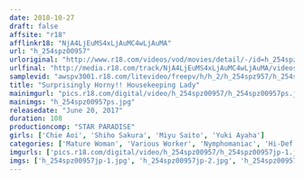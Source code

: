 ```yaml
---
date: 2018-10-27
draft: false
affsite: "r18"
afflinkr18: "NjA4LjEuMS4xLjAuMC4wLjAuMA"
url: "h_254spz00957"
urloriginal: "http://www.r18.com/videos/vod/movies/detail/-/id=h_254spz00957"
urlfinal: "http://media.r18.com/track/NjA4LjEuMS4xLjAuMC4wLjAuMA/videos/vod/movies/detail/-/id=h_254spz00957"
samplevid: "awspv3001.r18.com/litevideo/freepv/h/h_2/h_254spz957/h_254spz957_dmb_w.mp4"
title: "Surprisingly Horny!! Housekeeping Lady"
mainimgurl: "pics.r18.com/digital/video/h_254spz00957/h_254spz00957ps.jpg"
mainimgs: "h_254spz00957ps.jpg"
releasedate: "June 20, 2017"
duration: 108
productioncomp: "STAR PARADISE"
girls: ['Chie Aoi', 'Shiho Sakura', 'Miyu Saito', 'Yuki Ayaha']
categories: ['Mature Woman', 'Various Worker', 'Nymphomaniac', 'Hi-Def']
imgurls: ['pics.r18.com/digital/video/h_254spz00957/h_254spz00957jp-1.jpg', 'pics.r18.com/digital/video/h_254spz00957/h_254spz00957jp-2.jpg', 'pics.r18.com/digital/video/h_254spz00957/h_254spz00957jp-3.jpg', 'pics.r18.com/digital/video/h_254spz00957/h_254spz00957jp-4.jpg', 'pics.r18.com/digital/video/h_254spz00957/h_254spz00957jp-5.jpg', 'pics.r18.com/digital/video/h_254spz00957/h_254spz00957jp-6.jpg', 'pics.r18.com/digital/video/h_254spz00957/h_254spz00957jp-7.jpg', 'pics.r18.com/digital/video/h_254spz00957/h_254spz00957jp-8.jpg', 'pics.r18.com/digital/video/h_254spz00957/h_254spz00957jp-9.jpg', 'pics.r18.com/digital/video/h_254spz00957/h_254spz00957jp-10.jpg', 'pics.r18.com/digital/video/h_254spz00957/h_254spz00957jp-11.jpg', 'pics.r18.com/digital/video/h_254spz00957/h_254spz00957jp-12.jpg', 'pics.r18.com/digital/video/h_254spz00957/h_254spz00957jp-13.jpg', 'pics.r18.com/digital/video/h_254spz00957/h_254spz00957jp-14.jpg', 'pics.r18.com/digital/video/h_254spz00957/h_254spz00957jp-15.jpg', 'pics.r18.com/digital/video/h_254spz00957/h_254spz00957jp-16.jpg', 'pics.r18.com/digital/video/h_254spz00957/h_254spz00957jp-17.jpg', 'pics.r18.com/digital/video/h_254spz00957/h_254spz00957jp-18.jpg', 'pics.r18.com/digital/video/h_254spz00957/h_254spz00957jp-19.jpg', 'pics.r18.com/digital/video/h_254spz00957/h_254spz00957jp-20.jpg']
imgs: ['h_254spz00957jp-1.jpg', 'h_254spz00957jp-2.jpg', 'h_254spz00957jp-3.jpg', 'h_254spz00957jp-4.jpg', 'h_254spz00957jp-5.jpg', 'h_254spz00957jp-6.jpg', 'h_254spz00957jp-7.jpg', 'h_254spz00957jp-8.jpg', 'h_254spz00957jp-9.jpg', 'h_254spz00957jp-10.jpg', 'h_254spz00957jp-11.jpg', 'h_254spz00957jp-12.jpg', 'h_254spz00957jp-13.jpg', 'h_254spz00957jp-14.jpg', 'h_254spz00957jp-15.jpg', 'h_254spz00957jp-16.jpg', 'h_254spz00957jp-17.jpg', 'h_254spz00957jp-18.jpg', 'h_254spz00957jp-19.jpg', 'h_254spz00957jp-20.jpg']
---
```

